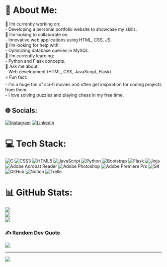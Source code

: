 # 💫 About Me:
🔭 I’m currently working on:<br>- Developing a personal portfolio website to showcase my skills.<br>👯 I’m looking to collaborate on:<br>- Innovative web applications using HTML, CSS, JS.<br>🤝 I’m looking for help with:<br>- Optimizing database queries in MySQL.<br>🌱 I’m currently learning:<br>- Python and Flask concepts.<br>💬 Ask me about:<br>- Web development (HTML, CSS, JavaScript, Flask)<br>⚡ Fun fact:<br>- I’m a huge fan of sci-fi movies and often get inspiration for coding projects from them.<br>- I love solving puzzles and playing chess in my free time.


## 🌐 Socials:
[![Instagram](https://img.shields.io/badge/Instagram-%23E4405F.svg?logo=Instagram&logoColor=white)](https://instagram.com/raed_____) [![LinkedIn](https://img.shields.io/badge/LinkedIn-%230077B5.svg?logo=linkedin&logoColor=white)](https://linkedin.com/in/raed-galai) 

# 💻 Tech Stack:
![C](https://img.shields.io/badge/c-%2300599C.svg?style=for-the-badge&logo=c&logoColor=white) ![CSS3](https://img.shields.io/badge/css3-%231572B6.svg?style=for-the-badge&logo=css3&logoColor=white) ![HTML5](https://img.shields.io/badge/html5-%23E34F26.svg?style=for-the-badge&logo=html5&logoColor=white) ![JavaScript](https://img.shields.io/badge/javascript-%23323330.svg?style=for-the-badge&logo=javascript&logoColor=%23F7DF1E) ![Python](https://img.shields.io/badge/python-3670A0?style=for-the-badge&logo=python&logoColor=ffdd54) ![Bootstrap](https://img.shields.io/badge/bootstrap-%238511FA.svg?style=for-the-badge&logo=bootstrap&logoColor=white) ![Flask](https://img.shields.io/badge/flask-%23000.svg?style=for-the-badge&logo=flask&logoColor=white) ![Jinja](https://img.shields.io/badge/jinja-white.svg?style=for-the-badge&logo=jinja&logoColor=black) ![Adobe Acrobat Reader](https://img.shields.io/badge/Adobe%20Acrobat%20Reader-EC1C24.svg?style=for-the-badge&logo=Adobe%20Acrobat%20Reader&logoColor=white) ![Adobe Photoshop](https://img.shields.io/badge/adobe%20photoshop-%2331A8FF.svg?style=for-the-badge&logo=adobe%20photoshop&logoColor=white) ![Adobe Premiere Pro](https://img.shields.io/badge/Adobe%20Premiere%20Pro-9999FF.svg?style=for-the-badge&logo=Adobe%20Premiere%20Pro&logoColor=white) ![Git](https://img.shields.io/badge/git-%23F05033.svg?style=for-the-badge&logo=git&logoColor=white) ![GitHub](https://img.shields.io/badge/github-%23121011.svg?style=for-the-badge&logo=github&logoColor=white) ![Notion](https://img.shields.io/badge/Notion-%23000000.svg?style=for-the-badge&logo=notion&logoColor=white) ![Trello](https://img.shields.io/badge/Trello-%23026AA7.svg?style=for-the-badge&logo=Trello&logoColor=white)
# 📊 GitHub Stats:
![](https://github-readme-stats.vercel.app/api?username=Raed-Galai&theme=dark&hide_border=false&include_all_commits=true&count_private=true)<br/>
![](https://github-readme-streak-stats.herokuapp.com/?user=Raed-Galai&theme=dark&hide_border=false)<br/>
![](https://github-readme-stats.vercel.app/api/top-langs/?username=Raed-Galai&theme=dark&hide_border=false&include_all_commits=true&count_private=true&layout=compact)

### ✍️ Random Dev Quote
![](https://quotes-github-readme.vercel.app/api?type=horizontal&theme=dark)

---
[![](https://visitcount.itsvg.in/api?id=Raed-Galai&icon=0&color=0)](https://visitcount.itsvg.in)

<!-- Proudly created with GPRM ( https://gprm.itsvg.in ) -->
